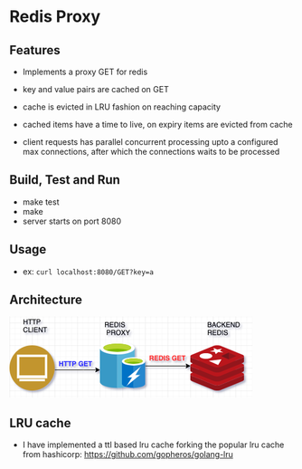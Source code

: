 # Redis Proxy


## Features
 - Implements a proxy GET for redis

 - key and value pairs are cached on GET

 - cache is evicted in LRU fashion on reaching capacity

 - cached items have a time to live, on expiry items are evicted from cache

 - client requests has parallel concurrent processing  upto a configured max connections,
    after which the connections waits to be processed


## Build, Test and Run
 - make test
 - make
 - server starts on port 8080

## Usage
 - ex: `curl localhost:8080/GET?key=a`


## Architecture
  ![arhictecture](architecture.png)

## LRU cache
- I have implemented a ttl based lru cache forking the popular lru cache
  from hashicorp: https://github.com/gopheros/golang-lru